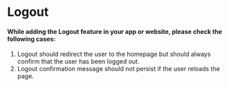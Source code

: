 # Logout

#### While adding the Logout feature in your app or website, please check the following cases:

1. Logout should redirect the user to the homepage but should always confirm that the user has been logged out.
1. Logout confirmation message should not persist if the user reloads the page.
